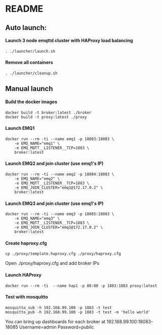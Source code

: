 # README

## Auto launch:
#### Launch 3 node emqttd cluster with HAProxy load balancing
```
. ./launcher/launch.sh
```
#### Remove all containers
```
. ./launcher/cleanup.sh
```

## Manual launch
#### Build the docker images
```
docker build -t broker:latest ./broker
docker build -t proxy:latest ./proxy 
```

#### Launch EMQ1
```
docker run --rm -ti --name emq1 -p 18083:18083 \
    -e EMQ_NAME="emq1" \
    -e EMQ_MQTT__LISTENER__TCP=1883 \
    broker:latest
```

#### Launch EMQ2 and join cluster (use emq1's IP)
```
docker run --rm -ti --name emq2 -p 18084:18083 \
    -e EMQ_NAME="emq2" \
    -e EMQ_MQTT__LISTENER__TCP=1883 \
    -e EMQ_JOIN_CLUSTER="emq1@172.17.0.2" \
    broker:latest
```
#### Launch EMQ3 and join cluster (use emq1's IP)
```
docker run --rm -ti --name emq3 -p 18085:18083 \
    -e EMQ_NAME="emq3" \
    -e EMQ_MQTT__LISTENER__TCP=1883 \
    -e EMQ_JOIN_CLUSTER="emq1@172.17.0.2" \
    broker:latest
```
#### Create haproxy.cfg
```
cp ./proxy/template.haproxy.cfg ./proxy/haproxy.cfg
```
Open ./proxy/haproxy.cfg and add broker IPs

#### Launch HAProxy
```
docker run --rm -ti  --name hap1 -p 80:80 -p 1883:1883 proxy:latest
```
#### Test with mosquitto
```
mosquitto_sub -h 192.168.99.100 -p 1883 -t test
mosquitto_pub -h 192.168.99.100 -p 1883 -t test -m 'hello world'
```
You can bring up dashboards for each broker at 192.168.99.100:18083-18085
Username=admin Password=public
